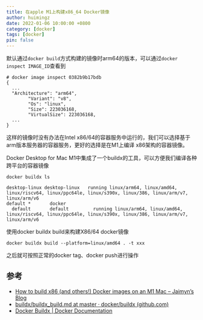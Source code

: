 ```yaml
---
title: 在apple M1上构建x86_64 Docker镜像
author: huimingz
date: 2022-01-06 10:00:00 +0800
category: [docker]
tags: [docker]
pin: false
---
```


默认通过`docker build`方式构建的镜像时arm64的版本，可以通过`docker inspect IMAGE_ID`查看到

```
# docker image inspect 0382b9b17bdb
{
  ...
  "Architecture": "arm64",
        "Variant": "v8",
        "Os": "linux",
        "Size": 223036168,
        "VirtualSize": 223036168,
  ...
}
```

这样的镜像时没有办法在Intel x86/64的容器服务中运行的，我们可以选择基于arm版本服务器的容器服务，更好的选择是在M1上编译 x86架构的容器镜像。

Docker Desktop for Mac M1中集成了一个buildx的工具，可以方便我们编译各种跨平台的容器镜像

```
docker buildx ls

desktop-linux desktop-linux   running linux/arm64, linux/amd64, linux/riscv64, linux/ppc64le, linux/s390x, linux/386, linux/arm/v7, linux/arm/v6
default *       docker
  default       default         running linux/arm64, linux/amd64, linux/riscv64, linux/ppc64le, linux/s390x, linux/386, linux/arm/v7, linux/arm/v6
```

使用docker buildx build来构建X86/64 docker镜像
```
docker buildx build --platform=linux/amd64 . -t xxx

```

之后就可按照正常的docker tag、docker push进行操作


## 参考

- [How to build x86 (and others!) Docker images on an M1 Mac – Jaimyn’s Blog](https://blog.jaimyn.dev/how-to-build-multi-architecture-docker-images-on-an-m1-mac/)
- [buildx/buildx_build.md at master · docker/buildx (github.com)](https://github.com/docker/buildx/blob/master/docs/reference/buildx_build.md)
- [Docker Buildx | Docker Documentation](https://docs.docker.com/buildx/working-with-buildx/)

